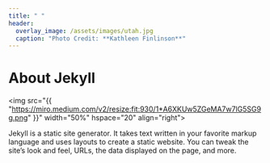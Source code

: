 ```yaml
---
title: " "
header:
  overlay_image: /assets/images/utah.jpg
  caption: "Photo Credit: **Kathleen Finlinson**"
---
```


# About Jekyll

<img src="{{ "https://miro.medium.com/v2/resize:fit:930/1*A6XKUw5ZGeMA7w7lG5SG9g.png" }}"
width="50%" hspace="20" align="right">

Jekyll is a static site generator. It takes text written in your favorite markup language and uses layouts to create a static website. You can tweak the site’s look and feel, URLs, the data displayed on the page, and more.